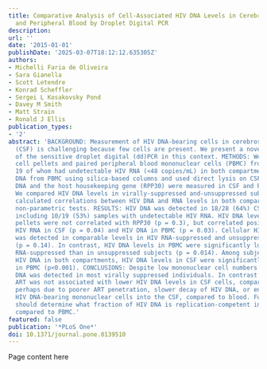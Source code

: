 ```yaml
---
title: Comparative Analysis of Cell-Associated HIV DNA Levels in Cerebrospinal Fluid
  and Peripheral Blood by Droplet Digital PCR
description:
url: ''
date: '2015-01-01'
publishDate: '2025-03-07T18:12:12.635305Z'
authors:
- Michelli Faria de Oliveira
- Sara Gianella
- Scott Letendre
- Konrad Scheffler
- Sergei L Kosakovsky Pond
- Davey M Smith
- Matt Strain
- Ronald J Ellis
publication_types:
- '2'
abstract: 'BACKGROUND: Measurement of HIV DNA-bearing cells in cerebrospinal fluid
  (CSF) is challenging because few cells are present. We present a novel application
  of the sensitive droplet digital (dd)PCR in this context. METHODS: We analyzed CSF
  cell pellets and paired peripheral blood mononuclear cells (PBMC) from 28 subjects,
  19 of whom had undetectable HIV RNA (<48 copies/mL) in both compartments. We extracted
  DNA from PBMC using silica-based columns and used direct lysis on CSF cells. HIV
  DNA and the host housekeeping gene (RPP30) were measured in CSF and PBMC by (dd)PCR.
  We compared HIV DNA levels in virally-suppressed and-unsuppressed subgroups and
  calculated correlations between HIV DNA and RNA levels in both compartments using
  non-parametric tests. RESULTS: HIV DNA was detected in 18/28 (64%) CSF cell pellets,
  including 10/19 (53%) samples with undetectable HIV RNA. HIV DNA levels in CSF cell
  pellets were not correlated with RPP30 (p = 0.3), but correlated positively with
  HIV RNA in CSF (p = 0.04) and HIV DNA in PBMC (p = 0.03). Cellular HIV DNA in CSF
  was detected in comparable levels in HIV RNA-suppressed and unsuppressed subjects
  (p = 0.14). In contrast, HIV DNA levels in PBMC were significantly lower in HIV
  RNA-suppressed than in unsuppressed subjects (p = 0.014). Among subjects with detectable
  HIV DNA in both compartments, HIV DNA levels in CSF were significantly higher than
  in PBMC (p<0.001). CONCLUSIONS: Despite low mononuclear cell numbers in CSF, HIV
  DNA was detected in most virally suppressed individuals. In contrast to PBMC, suppressive
  ART was not associated with lower HIV DNA levels in CSF cells, compared to no ART,
  perhaps due to poorer ART penetration, slower decay of HIV DNA, or enrichment of
  HIV DNA-bearing mononuclear cells into the CSF, compared to blood. Future studies
  should determine what fraction of HIV DNA is replication-competent in CSF leukocytes,
  compared to PBMC.'
featured: false
publication: '*PLoS One*'
doi: 10.1371/journal.pone.0139510
---
```


Page content here